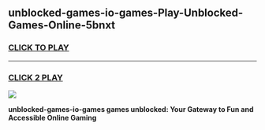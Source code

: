 
## unblocked-games-io-games-Play-Unblocked-Games-Online-5bnxt
<h3>
<a href="https://premium76.site?title=unblocked-games-io-games&ref=25A">CLICK TO PLAY</a></h3>
<hr>

<h3>
<a href="https://premium76.site?title=unblocked-games-io-games&ref=25A">CLICK 2 PLAY</a>
  
</h3>

<a href="https://premium76.site?title=unblocked-games-io-games&ref=25A"><img src="https://clearcache.store/games.png"></a>


**unblocked-games-io-games games unblocked: Your Gateway to Fun and Accessible Online Gaming**
